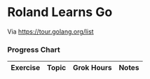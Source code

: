 # Roland Learns Go
Via https://tour.golang.org/list

### Progress Chart
| Exercise | Topic | Grok Hours | Notes |
|:--------:|:-----:|:----------:|:-----:|
